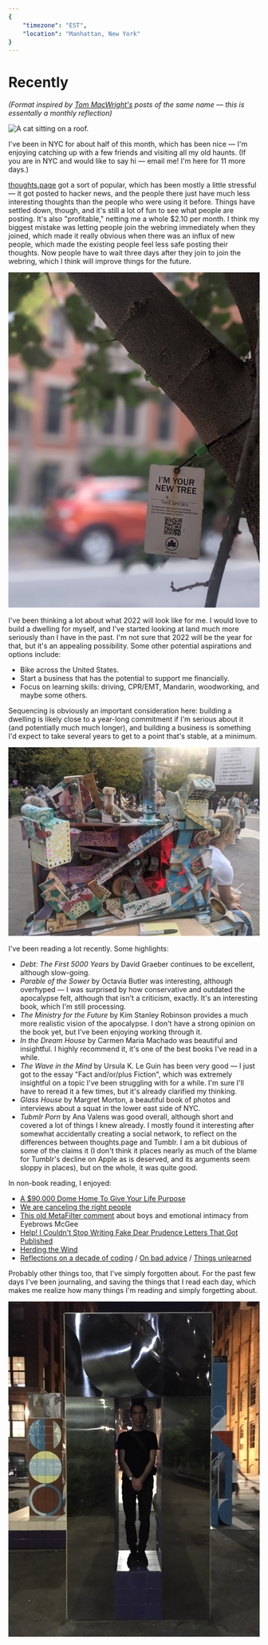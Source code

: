 ```yaml
---
{
	"timezone": "EST",
	"location": "Manhattan, New York"
}
---
```

# Recently

*(Format inspired by [Tom MacWright's](https://macwright.com/) posts of the same name — this is essentally a monthly reflection)*

<img src="/img/post/2021-09-recently/wendy.jpg" alt="A cat sitting on a roof."/>

I've been in NYC for about half of this month, which has been nice — I'm enjoying catching up with a few friends and visiting all my old haunts. (If you are in NYC and would like to say hi — email me! I'm here for 11 more days.)

[thoughts.page](https://thoughts.page) got a sort of popular, which has been mostly a little stressful — it got posted to hacker news, and the people there just have much less interesting thoughts than the people who were using it before. Things have settled down, though, and it's still a lot of fun to see what people are posting. It's also "profitable," netting me a whole $2.10 per month. I think my biggest mistake was letting people join the webring immediately when they joined, which made it really obvious when there was an influx of new people, which made the existing people feel less safe posting their thoughts. Now people have to wait three days after they join to join the webring, which I think will improve things for the future.

<img src="/img/post/2021-09-recently/new-tree.jpg" alt="A tag reading &quot;I'M YOUR NEW TREE&quot;, which contains information about the tree it's attached to."/>

I've been thinking a lot about what 2022 will look like for me. I would love to build a dwelling for myself, and I've started looking at land much more seriously than I have in the past. I'm not sure that 2022 will be the year for that, but it's an appealing possibility. Some other potential aspirations and options include:

* Bike across the United States.
* Start a business that has the potential to support me financially.
* Focus on learning skills: driving, CPR/EMT, Mandarin, woodworking, and maybe some others.

Sequencing is obviously an important consideration here: building a dwelling is likely close to a year-long commitment if I'm serious about it (and potentially much much longer), and building a business is something I'd expect to take several years to get to a point that's stable, at a minimum.

<img src="/img/post/2021-09-recently/the-worry-crusher.jpg" alt="A machine titled &quot;The Worry Crusher&quot;, designed to crush pieces of paper representing people's worries."/>

I've been reading a lot recently. Some highlights:

* *Debt: The First 5000 Years* by David Graeber continues to be excellent, although slow-going.
* *Parable of the Sower* by Octavia Butler was interesting, although overhyped — I was surprised by how conservative and outdated the apocalypse felt, although that isn't a criticism, exactly. It's an interesting book, which I'm still processing.
* *The Ministry for the Future* by Kim Stanley Robinson provides a much more realistic vision of the apocalypse. I don't have a strong opinion on the book yet, but I've been enjoying working through it.
* *In the Dream House* by Carmen Maria Machado was beautiful and insightful. I highly recommend it, it's one of the best books I've read in a while.
* *The Wave in the Mind* by Ursula K. Le Guin has been very good — I just got to the essay "Fact and/or/plus Fiction", which was extremely insightful on a topic I've been struggling with for a while. I'm sure I'll have to reread it a few times, but it's already clarified my thinking.
* *Glass House* by Margret Morton, a beautiful book of photos and interviews about a squat in the lower east side of NYC.
* *Tubmlr Porn* by Ana Valens was good overall, although short and covered a lot of things I knew already. I mostly found it interesting after somewhat accidentally creating a social network, to reflect on the differences between thoughts.page and Tumblr. I am a bit dubious of some of the claims it (I don't think it places nearly as much of the blame for Tumblr's decline on Apple as is deserved, and its arguments seem sloppy in places), but on the whole, it was quite good.

In non-book reading, I enjoyed:

* [A $90,000 Dome Home To Give Your Life Purpose](https://defector.com/zillow-finds-dome-home/)
* [We are canceling the right people](https://www.sfgate.com/sf-culture/article/Drew-Magary-cancel-culture-15495803.php)
* [This old MetaFilter comment](https://www.metafilter.com/157133/Its-just-not-worth-it#6400243) about boys and emotional intimacy from Eyebrows McGee
* [Help! I Couldn't Stop Writing Fake Dear Prudence Letters That Got Published](https://www.gawker.com/media/dear-prudie-it-was-me-all-along)
* [Herding the Wind](http://www.kaapeli.fi/book/libpub/Z-Library_en.pdf)
* [Reflections on a decade of coding](https://scattered-thoughts.net/writing/reflections-on-a-decade-of-coding/) / [On bad advice](https://scattered-thoughts.net/writing/on-bad-advice/) / [Things unlearned](https://scattered-thoughts.net/writing/things-unlearned/)

Probably other things too, that I've simply forgotten about. For the past few days I've been journaling, and saving the things that I read each day, which makes me realize how many things I'm reading and simply forgetting about.

<img src="/img/post/2021-09-recently/wesley-aptekar-cassels-mirror-sculpture.jpeg" alt="A picture of Wesley Aptekar-Cassels standing in a rectangular metal sculpture."/>
